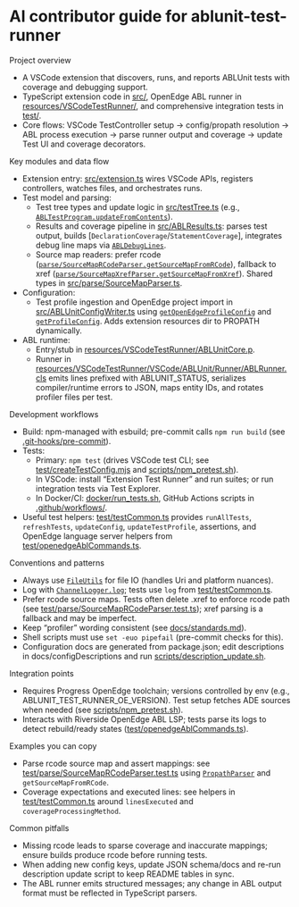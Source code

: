 # AI contributor guide for ablunit-test-runner

Project overview
- A VSCode extension that discovers, runs, and reports ABLUnit tests with coverage and debugging support.
- TypeScript extension code in [src/](src), OpenEdge ABL runner in [resources/VSCodeTestRunner/](resources/VSCodeTestRunner), and comprehensive integration tests in [test/](test).
- Core flows: VSCode TestController setup → config/propath resolution → ABL process execution → parse runner output and coverage → update Test UI and coverage decorators.

Key modules and data flow
- Extension entry: [src/extension.ts](src/extension.ts) wires VSCode APIs, registers controllers, watches files, and orchestrates runs.
- Test model and parsing:
  - Test tree types and update logic in [src/testTree.ts](src/testTree.ts) (e.g., [`ABLTestProgram.updateFromContents`](src/testTree.ts)).
  - Results and coverage pipeline in [src/ABLResults.ts](src/ABLResults.ts): parses test output, builds [`DeclarationCoverage`/`StatementCoverage`], integrates debug line maps via [`ABLDebugLines`](src/ABLDebugLines.ts).
  - Source map readers: prefer rcode ([`parse/SourceMapRCodeParser.getSourceMapFromRCode`](src/parse/SourceMapRCodeParser.ts)), fallback to xref ([`parse/SourceMapXrefParser.getSourceMapFromXref`](src/parse/SourceMapXrefParser.ts)). Shared types in [src/parse/SourceMapParser.ts](src/parse/SourceMapParser.ts).
- Configuration:
  - Test profile ingestion and OpenEdge project import in [src/ABLUnitConfigWriter.ts](src/ABLUnitConfigWriter.ts) using [`getOpenEdgeProfileConfig`](src/parse/OpenedgeProjectParser.ts) and [`getProfileConfig`](src/parse/TestProfileParser.ts). Adds extension resources dir to PROPATH dynamically.
- ABL runtime:
  - Entry/stub in [resources/VSCodeTestRunner/ABLUnitCore.p](resources/VSCodeTestRunner/VSCode/ABLUnit/ABLUnitCore.p).
  - Runner in [resources/VSCodeTestRunner/VSCode/ABLUnit/Runner/ABLRunner.cls](resources/VSCodeTestRunner/VSCode/ABLUnit/Runner/ABLRunner.cls) emits lines prefixed with ABLUNIT_STATUS, serializes compiler/runtime errors to JSON, maps entity IDs, and rotates profiler files per test.

Development workflows
- Build: npm-managed with esbuild; pre-commit calls `npm run build` (see [.git-hooks/pre-commit](.git-hooks/pre-commit)).
- Tests:
  - Primary: `npm test` (drives VSCode test CLI; see [test/createTestConfig.mjs](test/createTestConfig.mjs) and [scripts/npm_pretest.sh](scripts/npm_pretest.sh)).
  - In VSCode: install “Extension Test Runner” and run suites; or run integration tests via Test Explorer.
  - In Docker/CI: [docker/run_tests.sh](docker/run_tests.sh), GitHub Actions scripts in [.github/workflows/](.github/workflows/).
- Useful test helpers: [test/testCommon.ts](test/testCommon.ts) provides `runAllTests`, `refreshTests`, `updateConfig`, `updateTestProfile`, assertions, and OpenEdge language server helpers from [test/openedgeAblCommands.ts](test/openedgeAblCommands.ts).

Conventions and patterns
- Always use [`FileUtils`](src/FileUtils.ts) for file IO (handles Uri and platform nuances).
- Log with [`ChannelLogger.log`](src/ChannelLogger.ts); tests use `log` from [test/testCommon.ts](test/testCommon.ts).
- Prefer rcode source maps. Tests often delete .xref to enforce rcode path (see [test/parse/SourceMapRCodeParser.test.ts](test/parse/SourceMapRCodeParser.test.ts)); xref parsing is a fallback and may be imperfect.
- Keep “profiler” wording consistent (see [docs/standards.md](docs/standards.md)).
- Shell scripts must use `set -euo pipefail` (pre-commit checks for this).
- Configuration docs are generated from package.json; edit descriptions in docs/configDescriptions and run [scripts/description_update.sh](scripts/description_update.sh).

Integration points
- Requires Progress OpenEdge toolchain; versions controlled by env (e.g., ABLUNIT_TEST_RUNNER_OE_VERSION). Test setup fetches ADE sources when needed (see [scripts/npm_pretest.sh](scripts/npm_pretest.sh)).
- Interacts with Riverside OpenEdge ABL LSP; tests parse its logs to detect rebuild/ready states ([test/openedgeAblCommands.ts](test/openedgeAblCommands.ts)).

Examples you can copy
- Parse rcode source map and assert mappings: see [test/parse/SourceMapRCodeParser.test.ts](test/parse/SourceMapRCodeParser.test.ts) using [`PropathParser`](src/ABLPropath.ts) and `getSourceMapFromRCode`.
- Coverage expectations and executed lines: see helpers in [test/testCommon.ts](test/testCommon.ts) around `linesExecuted` and `coverageProcessingMethod`.

Common pitfalls
- Missing rcode leads to sparse coverage and inaccurate mappings; ensure builds produce rcode before running tests.
- When adding new config keys, update JSON schema/docs and re-run description update script to keep README tables in sync.
- The ABL runner emits structured messages; any change in ABL output format must be reflected in TypeScript parsers.
